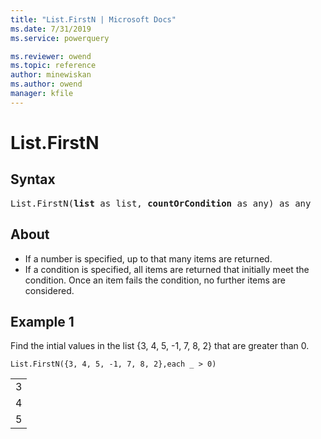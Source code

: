 ```yaml
---
title: "List.FirstN | Microsoft Docs"
ms.date: 7/31/2019
ms.service: powerquery

ms.reviewer: owend
ms.topic: reference
author: minewiskan
ms.author: owend
manager: kfile
---
```

# List.FirstN

## Syntax

<pre>
List.FirstN(<b>list</b> as list, <b>countOrCondition</b> as any) as any
</pre>
  
## About  
 <ul> <li>If a number is specified, up to that many items are returned. </li> <li>If a condition is specified, all items are returned that initially meet the condition. Once an item fails the condition, no further items are considered. </li> </ul>

## Example 1
Find the intial values in the list {3, 4, 5, -1, 7, 8, 2} that are greater than 0.

```powerquery-m
List.FirstN({3, 4, 5, -1, 7, 8, 2},each _ > 0)
```

<table> <tr><td>3</td></tr> <tr><td>4</td></tr> <tr><td>5</td></tr> </table>
